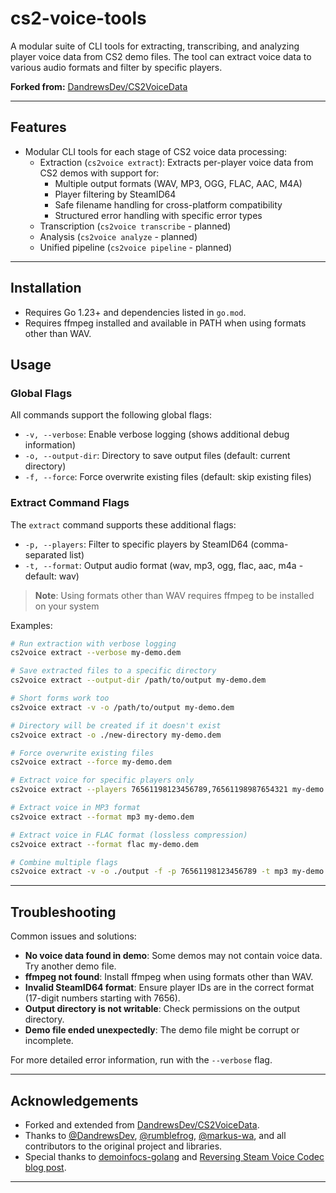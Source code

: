 # cs2-voice-tools

A modular suite of CLI tools for extracting, transcribing, and analyzing player voice data from CS2 demo files. The tool can extract voice data to various audio formats and filter by specific players.

**Forked from:** [DandrewsDev/CS2VoiceData](https://github.com/DandrewsDev/CS2VoiceData)

---

## Features

- Modular CLI tools for each stage of CS2 voice data processing:
  - Extraction (`cs2voice extract`): Extracts per-player voice data from CS2 demos with support for:
    - Multiple output formats (WAV, MP3, OGG, FLAC, AAC, M4A)
    - Player filtering by SteamID64
    - Safe filename handling for cross-platform compatibility
    - Structured error handling with specific error types
  - Transcription (`cs2voice transcribe` - planned)
  - Analysis (`cs2voice analyze` - planned)
  - Unified pipeline (`cs2voice pipeline` - planned)

---

## Installation

- Requires Go 1.23+ and dependencies listed in `go.mod`.
- Requires ffmpeg installed and available in PATH when using formats other than WAV.

## Usage

### Global Flags

All commands support the following global flags:

- `-v, --verbose`: Enable verbose logging (shows additional debug information)
- `-o, --output-dir`: Directory to save output files (default: current directory)
- `-f, --force`: Force overwrite existing files (default: skip existing files)

### Extract Command Flags

The `extract` command supports these additional flags:

- `-p, --players`: Filter to specific players by SteamID64 (comma-separated list)
- `-t, --format`: Output audio format (wav, mp3, ogg, flac, aac, m4a - default: wav)

> **Note**: Using formats other than WAV requires ffmpeg to be installed on your system

Examples:

```bash
# Run extraction with verbose logging
cs2voice extract --verbose my-demo.dem

# Save extracted files to a specific directory
cs2voice extract --output-dir /path/to/output my-demo.dem

# Short forms work too
cs2voice extract -v -o /path/to/output my-demo.dem

# Directory will be created if it doesn't exist
cs2voice extract -o ./new-directory my-demo.dem

# Force overwrite existing files
cs2voice extract --force my-demo.dem

# Extract voice for specific players only
cs2voice extract --players 76561198123456789,76561198987654321 my-demo.dem

# Extract voice in MP3 format
cs2voice extract --format mp3 my-demo.dem

# Extract voice in FLAC format (lossless compression)
cs2voice extract --format flac my-demo.dem

# Combine multiple flags
cs2voice extract -v -o ./output -f -p 76561198123456789 -t mp3 my-demo.dem
```

---

## Troubleshooting

Common issues and solutions:

- **No voice data found in demo**: Some demos may not contain voice data. Try another demo file.
- **ffmpeg not found**: Install ffmpeg when using formats other than WAV.
- **Invalid SteamID64 format**: Ensure player IDs are in the correct format (17-digit numbers starting with 7656).
- **Output directory is not writable**: Check permissions on the output directory.
- **Demo file ended unexpectedly**: The demo file might be corrupt or incomplete.

For more detailed error information, run with the `--verbose` flag.

---

## Acknowledgements

- Forked and extended from [DandrewsDev/CS2VoiceData](https://github.com/DandrewsDev/CS2VoiceData).
- Thanks to [@DandrewsDev](https://github.com/DandrewsDev), [@rumblefrog](https://github.com/rumblefrog), [@markus-wa](https://github.com/markus-wa), and all contributors to the original project and libraries.
- Special thanks to [demoinfocs-golang](https://github.com/markus-wa/demoinfocs-golang) and [Reversing Steam Voice Codec blog post](https://zhenyangli.me/posts/reversing-steam-voice-codec/).

---
